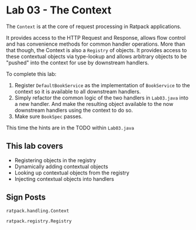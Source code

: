# Lab 03 - The Context

The `Context` is at the core of request processing in Ratpack applications.

It provides access to the HTTP Request and Response, allows flow control and has convenience methods for common handler operations.
More than that though, the Context is also a `Registry` of objects.  It provides access to these contextual objects via type-lookup
and allows arbitrary objects to be "pushed" into the context for use by downstream handlers.

To complete this lab:

1. Register `DefaultBookService` as the implementation of `BookService` to the context so it is available to all downstream handlers.
1. Simply refactor the common logic of the two handlers in `Lab03.java` into a new handler.  And make the resulting object available
to the now downstream handlers using the context to do so.
1. Make sure `BookSpec` passes.

This time the hints are in the TODO within `Lab03.java`

## This lab covers

* Registering objects in the registry
* Dynamically adding contextual objects
* Looking up contextual objects from the registry
* Injecting contextual objects into handlers

## Sign Posts

`ratpack.handling.Context`

`ratpack.registry.Registry`
